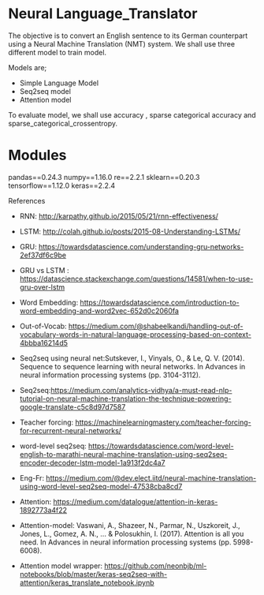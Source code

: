 # Neural Language_Translator

The objective is to convert an English sentence to its German counterpart using a Neural Machine Translation (NMT) system. We shall use three different model to train model.

Models are;

- Simple Language Model
- Seq2seq model
- Attention model

To evaluate model, we shall use accuracy , sparse categorical accuracy and sparse_categorical_crossentropy.

# Modules

pandas==0.24.3
numpy==1.16.0
re==2.2.1
sklearn==0.20.3
tensorflow==1.12.0
keras==2.2.4

References

- RNN: http://karpathy.github.io/2015/05/21/rnn-effectiveness/

- LSTM: http://colah.github.io/posts/2015-08-Understanding-LSTMs/

- GRU: https://towardsdatascience.com/understanding-gru-networks-2ef37df6c9be

- GRU vs LSTM : https://datascience.stackexchange.com/questions/14581/when-to-use-gru-over-lstm

- Word Embedding: https://towardsdatascience.com/introduction-to-word-embedding-and-word2vec-652d0c2060fa

- Out-of-Vocab: https://medium.com/@shabeelkandi/handling-out-of-vocabulary-words-in-natural-language-processing-based-on-context-4bbba16214d5

- Seq2seq using neural net:Sutskever, I., Vinyals, O., & Le, Q. V. (2014). Sequence to sequence learning with neural networks. In Advances in neural information processing systems (pp. 3104-3112).

- Seq2seq:https://medium.com/analytics-vidhya/a-must-read-nlp-tutorial-on-neural-machine-translation-the-technique-powering-google-translate-c5c8d97d7587

- Teacher forcing: https://machinelearningmastery.com/teacher-forcing-for-recurrent-neural-networks/

- word-level seq2seq: https://towardsdatascience.com/word-level-english-to-marathi-neural-machine-translation-using-seq2seq-encoder-decoder-lstm-model-1a913f2dc4a7

- Eng-Fr: https://medium.com/@dev.elect.iitd/neural-machine-translation-using-word-level-seq2seq-model-47538cba8cd7

- Attention: https://medium.com/datalogue/attention-in-keras-1892773a4f22

- Attention-model: Vaswani, A., Shazeer, N., Parmar, N., Uszkoreit, J., Jones, L., Gomez, A. N., ... & Polosukhin, I. (2017). Attention is all you need. In Advances in neural information processing systems (pp. 5998-6008).

- Attention model wrapper: https://github.com/neonbjb/ml-notebooks/blob/master/keras-seq2seq-with-attention/keras_translate_notebook.ipynb
